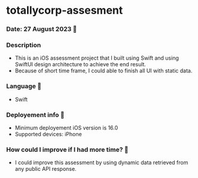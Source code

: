 # totallycorp-assesment

### Date: 27 August 2023 📅

### Description
- This is an iOS assessment project that I built using Swift and using SwiftUI design architecture to achieve the end result.
- Because of short time frame, I could able to finish all UI with static data.

### Language 👾
- Swift

### Deployement info 📲
- Minimum deployement iOS version is 16.0
- Supported devices: iPhone

### How could I improve if I had more time? 🤔
- I could improve this assessment by using dynamic data retrieved from any public API response.

